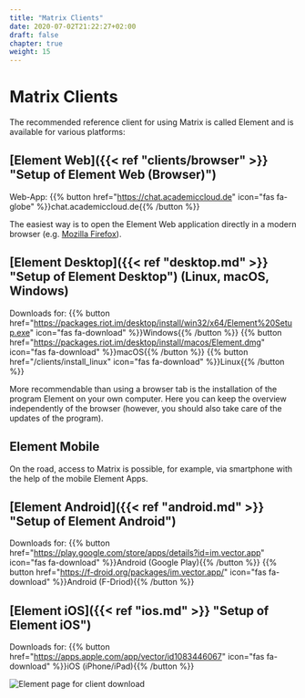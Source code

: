 ```yaml
---
title: "Matrix Clients"
date: 2020-07-02T21:22:27+02:00
draft: false
chapter: true
weight: 15
---
```


# Matrix Clients

The recommended reference client for using Matrix is called Element and is available for various platforms:

## [Element Web]({{< ref "clients/browser" >}} "Setup of Element Web (Browser)")

Web-App: {{% button href="https://chat.academiccloud.de" icon="fas fa-globe" %}}chat.academiccloud.de{{% /button %}}

The easiest way is to open the Element Web application directly in a modern browser (e.g. [Mozilla Firefox](https://www.mozilla.org/de/firefox/)).

## [Element Desktop]({{< ref "desktop.md" >}} "Setup of Element Desktop") (Linux, macOS, Windows)

Downloads for: {{% button href="https://packages.riot.im/desktop/install/win32/x64/Element%20Setup.exe" icon="fas fa-download" %}}Windows{{% /button %}} {{% button href="https://packages.riot.im/desktop/install/macos/Element.dmg" icon="fas fa-download" %}}macOS{{% /button %}} {{% button href="/clients/install_linux" icon="fas fa-download" %}}Linux{{% /button %}}

More recommendable than using a browser tab is the installation of the program Element on your own computer. Here you can keep the overview independently of the browser (however, you should also take care of the updates of the program).

## Element Mobile

On the road, access to Matrix is possible, for example, via smartphone with the help of the mobile Element Apps.


## [Element Android]({{< ref "android.md" >}} "Setup of Element Android")

Downloads for: {{% button href="https://play.google.com/store/apps/details?id=im.vector.app" icon="fas fa-download" %}}Android (Google Play){{% /button %}} {{% button href="https://f-droid.org/packages/im.vector.app/" icon="fas fa-download" %}}Android (F-Driod){{% /button %}}


## [Element iOS]({{< ref "ios.md" >}} "Setup of Element iOS")

Downloads for: {{% button href="https://apps.apple.com/app/vector/id1083446067" icon="fas fa-download" %}}iOS (iPhone/iPad){{% /button %}}

![Element page for client download](/images/12_Element-Download.png)
